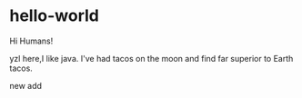 # hello-world

Hi Humans!

yzl here,I like java.
I've had tacos on the moon and find far superior to Earth tacos.


new add
